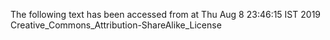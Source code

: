 The following text has been accessed from at Thu Aug 8 23:46:15 IST 2019
Creative_Commons_Attribution-ShareAlike_License
